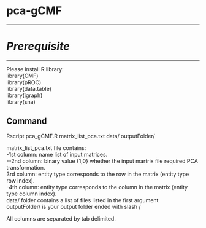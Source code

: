 # pca-gCMF
------------------------------

# *Prerequisite*
-------------------------------
Please install R library:<br/>
library(CMF)<br/>
library(pROC)<br/>
library(data.table)<br/>
library(igraph)<br/>
library(sna)<br/>


Command
--------------------------
Rscript pca_gCMF.R matrix_list_pca.txt data/ outputFolder/<br/>

matrix_list_pca.txt file contains:<br/>
            -1st column: name list of input matrices. <br/>
            --2nd column: binary value {1,0} whether the input martrix file required PCA transformation.<br/>
            3rd column: entity type corresponds to the row in the matrix (entity type row index).<br/>
            -4th column: entity type corresponds to the column in the matrix (entity type column index).<br/>
data/ folder contains a list of files listed in the first argument<br/>
outputFolder/ is your output folder ended with slash / <br/>

All columns are separated by tab delimited.<br/>
